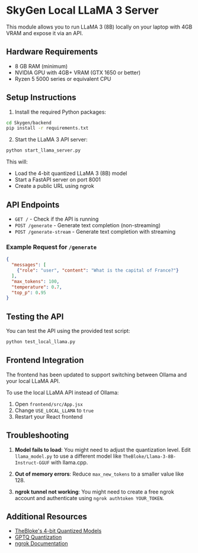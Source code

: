 # SkyGen Local LLaMA 3 Server

This module allows you to run LLaMA 3 (8B) locally on your laptop with 4GB VRAM and expose it via an API.

## Hardware Requirements

- 8 GB RAM (minimum)
- NVIDIA GPU with 4GB+ VRAM (GTX 1650 or better)
- Ryzen 5 5000 series or equivalent CPU

## Setup Instructions

1. Install the required Python packages:

```bash
cd Skygen/backend
pip install -r requirements.txt
```

2. Start the LLaMA 3 API server:

```bash
python start_llama_server.py
```

This will:
- Load the 4-bit quantized LLaMA 3 (8B) model
- Start a FastAPI server on port 8001
- Create a public URL using ngrok

## API Endpoints

- `GET /` - Check if the API is running
- `POST /generate` - Generate text completion (non-streaming)
- `POST /generate-stream` - Generate text completion with streaming

### Example Request for `/generate`

```json
{
  "messages": [
    {"role": "user", "content": "What is the capital of France?"}
  ],
  "max_tokens": 100,
  "temperature": 0.7,
  "top_p": 0.95
}
```

## Testing the API

You can test the API using the provided test script:

```bash
python test_local_llama.py
```

## Frontend Integration

The frontend has been updated to support switching between Ollama and your local LLaMA API.

To use the local LLaMA API instead of Ollama:

1. Open `frontend/src/App.jsx`
2. Change `USE_LOCAL_LLAMA` to `true`
3. Restart your React frontend

## Troubleshooting

1. **Model fails to load**: You might need to adjust the quantization level. Edit `llama_model.py` to use a different model like `TheBloke/Llama-3-8B-Instruct-GGUF` with llama.cpp.

2. **Out of memory errors**: Reduce `max_new_tokens` to a smaller value like 128.

3. **ngrok tunnel not working**: You might need to create a free ngrok account and authenticate using `ngrok authtoken YOUR_TOKEN`.

## Additional Resources

- [TheBloke's 4-bit Quantized Models](https://huggingface.co/TheBloke)
- [GPTQ Quantization](https://github.com/IST-DASLab/gptq)
- [ngrok Documentation](https://ngrok.com/docs)